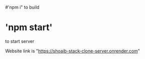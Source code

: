 #'npm i"
to build 

# 'npm start'
to start server

Website link is "https://shoaib-stack-clone-server.onrender.com"

